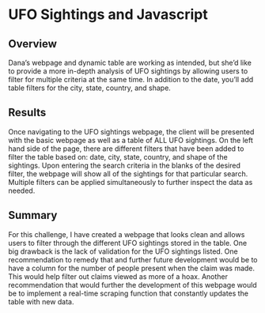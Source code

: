 # UFO Sightings and Javascript

## Overview
Dana’s webpage and dynamic table are working as intended, but she’d like to provide
a more in-depth analysis of UFO sightings by allowing users to filter for multiple
criteria at the same time. In addition to the date, you’ll add table filters for
the city, state, country, and shape.

## Results
Once navigating to the UFO sightings webpage, the client will be presented with the
basic webpage as well as a table of ALL UFO sightings.  On the left hand side of the page,
there are different filters that have been added to filter the table based on: date, city,
state, country, and shape of the sightings.  Upon entering the search criteria in the blanks
of the desired filter, the webpage will show all of the sightings for that particular search.
Multiple filters can be applied simultaneously to further inspect the data as needed.

## Summary
For this challenge, I have created a webpage that looks clean and allows users to filter through
the different UFO sightings stored in the table.  One big drawback is the lack of validation for the
UFO sightings listed.  One recommendation to remedy that and further future development would be to
have a column for the number of people present when the claim was made.  This would help filter
out claims viewed as more of a hoax.  Another recommendation that would further the development of
this webpage would be to implement a real-time scraping function that constantly updates the
table with new data.
